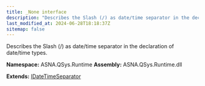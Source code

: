 ```yaml
---
title: _None interface
description: "Describes the Slash (/) as date/time separator in the declaration of date/time types. "
last_modified_at: 2024-06-28T18:18:37Z
sitemap: false
---
```


Describes the Slash (/) as date/time separator in the declaration of date/time types.

**Namespace:** ASNA.QSys.Runtime
**Assembly:** ASNA.QSys.Runtime.dll

**Extends:** [IDateTimeSeparator](/reference/runtime/qsys-runtime/i-date-time-separator.html)
<br>
<br>
